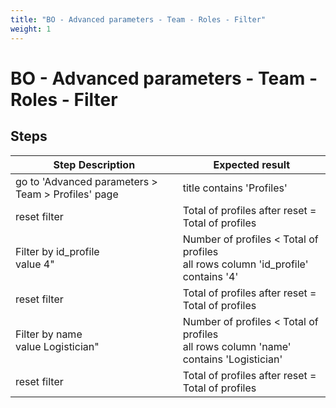```yaml
---
title: "BO - Advanced parameters - Team - Roles - Filter"
weight: 1
---
```


# BO - Advanced parameters - Team - Roles - Filter
## Steps
| Step Description | Expected result |
| ----- | ----- |
| go to 'Advanced parameters > Team > Profiles' page | title contains 'Profiles' |
| reset filter | Total of profiles after reset = Total of profiles |
| Filter by id_profile<br>value 4" | Number of profiles < Total of profiles<br>all rows column 'id_profile' contains '4' |
| reset filter | Total of profiles after reset = Total of profiles |
| Filter by name<br>value Logistician" | Number of profiles < Total of profiles<br>all rows column 'name' contains 'Logistician' |
| reset filter | Total of profiles after reset = Total of profiles |
